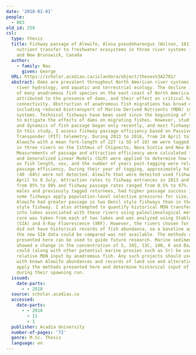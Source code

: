 ```yaml
---
date: '2018-01-01'
people:
  - 883
old_id: 259
csl:
  type: thesis
  title: Fishway passage of Alewife, Alosa pseudoharengus (Wilson, 1811), and marine
    nutrient transfer to freshwater ecosystems in three river systems in Nova Scotia
    and New Brunswick, Canada
  author:
    - family: Nau
      given: George
  URL: https://scholar.acadiau.ca/islandora/object/theses%3A2701/
  abstract: Dams are prevalent throughout North American river systems and affect
    river hydrology, and aquatic and terrestrial ecology. The decline in abundance
    of many anadromous fish species on the east coast of North America has been partially
    attributed to the presence of dams, and their effect on critical habitat and river
    connectivity. Obstruction of anadromous fish migrations has broad ecological effects,
    including reduced biotransport of Marine Derived Nutrients (MDN) into freshwater
    systems. Technical fishways have been used since the beginning of the 20th century
    to mitigate the effects of dams on migrating fishes. However, studies of the effectiveness
    and dynamics of fish passage began only recently, and most fishways remain unstudied.
    In this study, I assess fishway passage efficiency based on Passive Integrated
    Transponder (PIT) telemetry. During 2013 to 2016, from 24 April to10 June; 5,423
    Alewife with a mean fork-length of 227 (± SD of 18) mm were tagged with PIT tags
    in three rivers on the Isthmus of Chignecto, Nova Scotia and New Brunswick, Canada.
    Measurements of passage and attraction efficiency were calculated for each fishway
    and Generalized Linear Models (GLM) were applied to determine how variables such
    as fish length, sex, and the number of years post-tagging were related to Alewife
    passage efficiency. During their year of tagging, approximately half of individuals
    (40 -64%) were not detected. Alewife that were detected used fishways from 16
    April to 8 July. Attraction rates to fishway entrances in 2013 and 2016 ranged
    from 85% to 98% and fishway passage rates ranged from 0.5% to 97%. Larger individuals,
    males and previously tagged returnees, had higher passage success indicating that
    some fishways apply population-level selective pressures for size, sex and age.
    Alewife had greater passage in two Denil style fishways than in the single pool-and-weir
    style fishway. I also attempted to quantify historical MDN transfer by Alewife
    into lakes associated with these rivers using paleolimnological methods. One sediment
    core was taken from each of two lakes and was analyzed using Stable Isotope Analysis
    (SIA) and X-Ray Fluorescence (XRF). However, the rivers chosen for the analysis
    did not have historical records of fish abundance, so a baseline against which
    the new SIA data could be compared was not available. The methods and results
    presented here can be used to guide future research. Marine sediment in both cores
    showed a change in the concentration of S, 34S, 13C, 14N, K and Ba/Ca ratio, which
    could (along with other potential marine proxies such as Sr) be used to measure
    relative MDN input by anadromous fish. Any such projects should use similar lakes
    with known Alewife abundances and records of land use and alteration to effectively
    apply the methods presented here and determine historical input of MDN from Alewife
    during their spawning run.
  issued:
    date-parts:
      - - 2018
  source: scholar.acadiau.ca
  accessed:
    date-parts:
      - - 2018
        - 11
        - 1
  publisher: Acadia University
  number-of-pages: '72'
  genre: M.Sc. Thesis
  language: en
---
```

